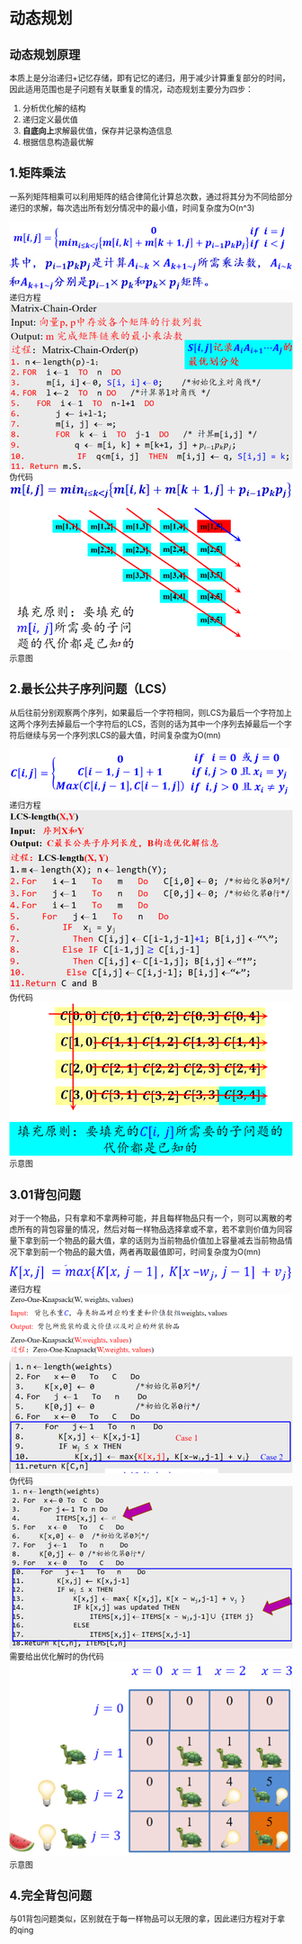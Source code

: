 # 动态规划
## 动态规划原理
本质上是分治递归+记忆存储，即有记忆的递归，用于减少计算重复部分的时间，因此适用范围也是子问题有关联重复的情况，动态规划主要分为四步：
1. 分析优化解的结构
2. 递归定义最优值
3. ****自底向上****求解最优值，保存并记录构造信息
4. 根据信息构造最优解
## 1.矩阵乘法
一系列矩阵相乘可以利用矩阵的结合律简化计算总次数，通过将其分为不同给部分递归的求解，每次选出所有划分情况中的最小值，时间复杂度为O(n^3)

![输入图片说明](/imgs/2025-06-14/oIeahBNQAZRnxJUr.png)![输入图片说明](/imgs/2025-06-14/EmAGqeozfPFJDekX.png)
递归方程
![输入图片说明](/imgs/2025-06-14/8ghJ2ZdRxZ8CA3GY.png)
伪代码
![输入图片说明](/imgs/2025-06-14/nps3PS72bKdQZmLj.png)示意图
## 2.最长公共子序列问题（LCS）
从后往前分别观察两个序列，如果最后一个字符相同，则LCS为最后一个字符加上这两个序列去掉最后一个字符后的LCS，否则的话为其中一个序列去掉最后一个字符后继续与另一个序列求LCS的最大值，时间复杂度为O(mn)

![输入图片说明](/imgs/2025-06-14/gGEXRdn4LlXUCYJc.png)递归方程
![输入图片说明](/imgs/2025-06-14/8Tjov65cqr7vJpoO.png)伪代码
![输入图片说明](/imgs/2025-06-14/mGNYLIsRJeDr3u1u.png)示意图
## 3.01背包问题
对于一个物品，只有拿和不拿两种可能，并且每样物品只有一个，则可以离散的考虑所有的背包容量的情况，然后对每一样物品选择拿或不拿，若不拿则价值为同容量下拿到前一个物品的最大值，拿的话则为当前物品价值加上容量减去当前物品情况下拿到前一个物品的最大值，两者再取最值即可，时间复杂度为O(mn)

![输入图片说明](/imgs/2025-06-14/7K4vjz3CK15WPUGs.png)递归方程
![输入图片说明](/imgs/2025-06-14/wyRQdXfp1Iqr3xzZ.png)伪代码
![输入图片说明](/imgs/2025-06-14/I2aT2V6DBfBJ7PMD.png)需要给出优化解时的伪代码
![输入图片说明](/imgs/2025-06-14/Rg4YQ5kiflFHWSFh.png)示意图
## 4.完全背包问题
与01背包问题类似，区别就在于每一样物品可以无限的拿，因此递归方程对于拿的qing

<!--stackedit_data:
eyJoaXN0b3J5IjpbLTIwNDI4ODk0ODIsMTUwNjc1MzY0NF19
-->
